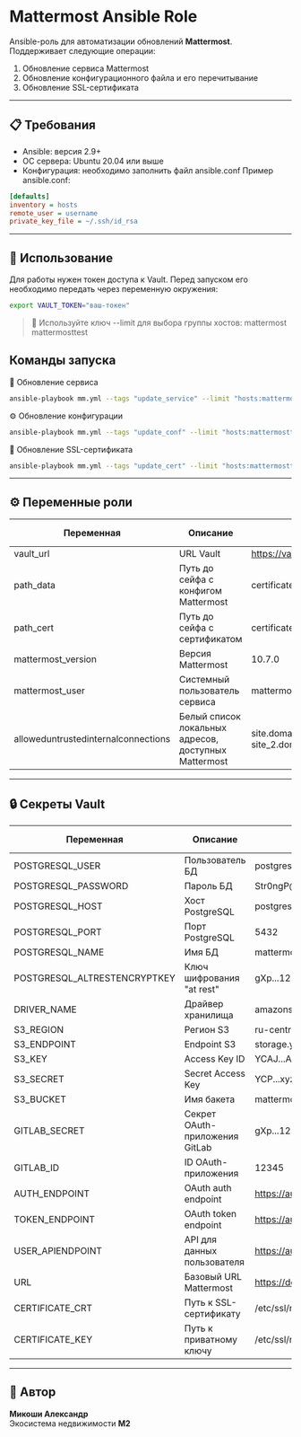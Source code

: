 # Mattermost Ansible Role
Ansible-роль для автоматизации обновлений **Mattermost**.  
Поддерживает следующие операции:
1. Обновление сервиса Mattermost
2. Обновление конфигурационного файла и его перечитывание
3. Обновление SSL-сертификата

---
## 📋 Требования
- Ansible: версия 2.9+
- ОС сервера: Ubuntu 20.04 или выше
- Конфигурация: необходимо заполнить файл ansible.conf
Пример ansible.conf:
```ini
[defaults]
inventory = hosts
remote_user = username
private_key_file = ~/.ssh/id_rsa
```

---
## 🚀 Использование
Для работы нужен токен доступа к Vault. Перед запуском его необходимо передать через переменную окружения:
```bash
export VAULT_TOKEN="ваш-токен"
```
> 🔑 Используйте ключ --limit для выбора группы хостов:
> mattermost
> mattermosttest
## Команды запуска
🔄 Обновление сервиса
```bash
ansible-playbook mm.yml --tags "update_service" --limit "hosts:mattermosttest"
```
⚙️ Обновление конфигурации
```bash
ansible-playbook mm.yml --tags "update_conf" --limit "hosts:mattermosttest"
```
🔐 Обновление SSL-сертификата
```bash
ansible-playbook mm.yml --tags "update_cert" --limit "hosts:mattermosttest"
```

---
## ⚙️ Переменные роли
| Переменная | Описание | Пример | По умолчанию |
|---|---|---|---|
| vault_url | URL Vault | https://vault.domain.com:8200 | - |
| path_data | Путь до сейфа с конфигом Mattermost | certificates/data/mattermost | - |
| path_cert | Путь до сейфа с сертификатом | certificates/data/mattermost | - |
| mattermost_version | Версия Mattermost | 10.7.0 | - |
| mattermost_user | Системный пользователь сервиса | mattermost | - |
| alloweduntrustedinternalconnections | Белый список локальных адресов, доступных Mattermost | site.domain.com, site_2.domain.com | - |

---
## 🔒 Секреты Vault
|Переменная | Описание | Пример | По умолчанию |
|---|---|---|---|
| POSTGRESQL_USER | Пользователь БД | postgres | - |
| POSTGRESQL_PASSWORD | Пароль БД | Str0ngP@ss | - |
| POSTGRESQL_HOST | Хост PostgreSQL | postgresql.domain.com | - |
| POSTGRESQL_PORT | Порт PostgreSQL | 5432 | - |
| POSTGRESQL_NAME | Имя БД | mattermost | - |
| POSTGRESQL_ALTRESTENCRYPTKEY | Ключ шифрования "at rest" | gXp...123 | - |
| DRIVER_NAME | Драйвер хранилища | amazons3 | - |
| S3_REGION | Регион S3 | ru-central1 | - |
| S3_ENDPOINT | Endpoint S3 | storage.yandexcloud.net | - |
| S3_KEY | Access Key ID | YCAJ...ABC | - |
| S3_SECRET | Secret Access Key | YCP...xyz | - |
| S3_BUCKET | Имя бакета | mattermost | - |
| GITLAB_SECRET | Секрет OAuth-приложения GitLab | gXp...123 | - |
| GITLAB_ID | ID OAuth-приложения | 12345 | - |
| AUTH_ENDPOINT | OAuth auth endpoint | https://auth.domain.com/oauth/authorize.php | - |
| TOKEN_ENDPOINT | OAuth token endpoint | https://auth.domain.com/oauth/token.php | - |
| USER_APIENDPOINT | API для данных пользователя | https://auth.domain.com/oauth/resource.php | - |
| URL | Базовый URL Mattermost | https://domain.com | - |
| CERTIFICATE_CRT | Путь к SSL-сертификату | /etc/ssl/mattermost.crt | - |
| CERTIFICATE_KEY | Путь к приватному ключу | /etc/ssl/mattermost.key | - |

---
## 👤 Автор
**Микоши Александр**  
Экосистема недвижимости **М2**